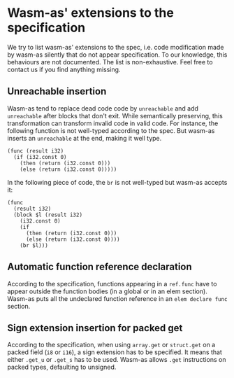 # Wasm-as' extensions to the specification
We try to list wasm-as' extensions to the spec, i.e. code modification made by
wasm-as silently that do not appear specification. To our knowledge, this
behaviours are not documented. The list is non-exhaustive. Feel free to contact
us if you find anything missing.

## Unreachable insertion
Wasm-as tend to replace dead code code by `unreachable` and add `unreachable`
after blocks that don't exit. While semantically preserving, this transformation
can transform invalid code in valid code. For instance, the following function
is not well-typed according to the spec. But wasm-as inserts an `unreachable` at
the end, making it well type.

```wasm
(func (result i32)
  (if (i32.const 0)
    (then (return (i32.const 0)))
    (else (return (i32.const 0)))))
```

In the following piece of code, the `br` is not well-typed but wasm-as accepts
it:
```wasm
(func
  (result i32)
  (block $l (result i32)
    (i32.const 0)
    (if
      (then (return (i32.const 0)))
      (else (return (i32.const 0))))
    (br $l)))
```
## Automatic function reference declaration
According to the specification, functions appearing in a `ref.func` have to
appear outside the function bodies (in a global or in an elem section). Wasm-as
puts all the undeclared function reference in an `elem declare func` section.

## Sign extension insertion for packed get
According to the specification, when using `array.get` or `struct.get` on a
packed field (`i8` or `i16`), a sign extension has to be specified. It means
that either `.get_u` or `.get_s` has to be used. Wasm-as allows `.get`
instructions on packed types, defaulting to unsigned.
